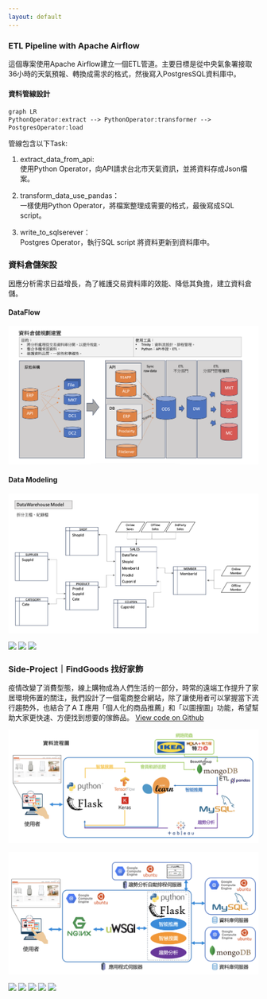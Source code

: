 ```yaml
---
layout: default
---
```

### ETL Pipeline with Apache Airflow
這個專案使用Apache Airflow建立一個ETL管道。主要目標是從中央氣象署接取36小時的天氣預報、轉換成需求的格式，然後寫入PostgresSQL資料庫中。

#### 資料管線設計
```mermaid 
graph LR
PythonOperator:extract --> PythonOperator:transformer --> PostgresOperator:load

```

管線包含以下Task:
1. extract_data_from_api: <br>
    使用Python Operator，向API請求台北市天氣資訊，並將資料存成Json檔案。

2. transform_data_use_pandas： <br>
    一樣使用Python Operator，將檔案整理成需要的格式，最後寫成SQL script。

3. write_to_sqlserever： <br>
    Postgres Operator，執行SQL script 將資料更新到資料庫中。


### 資料倉儲架設
因應分析需求日益增長，為了維護交易資料庫的效能、降低其負擔，建立資料倉儲。

#### DataFlow
<img src="assets\img\datamart.png"/>

#### Data Modeling
<img src="assets\img\data_modeling.png"/>

[![](https://img.shields.io/badge/Python-lightgrey?logo=Python)](#) 
[![](https://img.shields.io/badge/MySQL-lightgrey?logo=MySQL)](#)
[![](https://img.shields.io/badge/Trinity-lightgrey?logo=Trinity)](#)



### Side-Project｜FindGoods 找好家飾
疫情改變了消費型態，線上購物成為人們生活的一部分，時常的遠端工作提升了家居環境佈置的關注，我們設計了一個電商整合網站，除了讓使用者可以掌握當下流行趨勢外，也結合了ＡＩ應用「個人化的商品推薦」和「以圖搜圖」功能，希望幫助大家更快速、方便找到想要的傢飾品。
[View code on Github](https://github.com/Marvisyeh/FindGoods-web)

<img src="assets\img\findgood-dataflow.png"/>
<p></p>
<img src="assets\img\findgood-structure.png"/>


[![](https://img.shields.io/badge/Python-lightgrey?logo=Python)](#) 
[![](https://img.shields.io/badge/Flask-lightgrey?logo=flask)](#)
[![](https://img.shields.io/badge/Mongodb-lightgrey?logo=mongodb)](#)
[![](https://img.shields.io/badge/MySQL-lightgrey?logo=MySQL)](#)
[![](https://img.shields.io/badge/sklearn-lightgrey?logo=scikit-learn)](#) 


<!-- 

[Link to another page](./another-page.md)


```
Long, single-line code blocks should not wrap. They should horizontally scroll if they are too long. This line should be long enough to demonstrate this.
```

```
The final element.
``` -->
